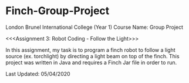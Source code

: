 # Finch-Group-Project
London Brunel International College (Year 1) 
Course Name: Group Project

<<<Assignment 3: Robot Coding - Follow the Light>>>

In this assignment, my task is to program a finch robot to follow a light source (ex. torchlight) by directing a light beam on top of the finch. 
This project was written in Java and requires a Finch Jar file in order to run.

Last Updated: 05/04/2020
